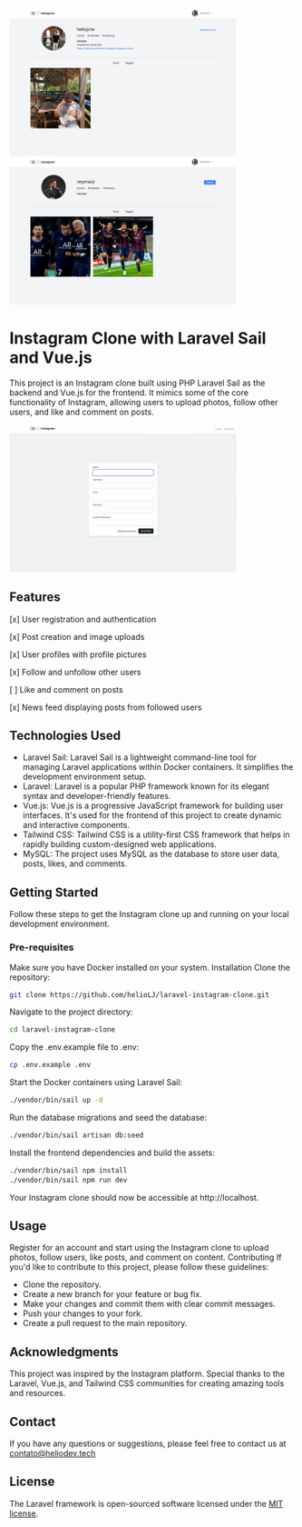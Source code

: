 <img src="./README/helio.png" width="400" >
<img src="./README/neymar.png" width="400" >

# Instagram Clone with Laravel Sail and Vue.js
This project is an Instagram clone built using PHP Laravel Sail as the backend and Vue.js for the frontend. It mimics some of the core functionality of Instagram, allowing users to upload photos, follow other users, and like and comment on posts.

<img src="./README/app.gif" width="400" >

## Features
[x] User registration and authentication

[x] Post creation and image uploads

[x] User profiles with profile pictures

[x] Follow and unfollow other users

[ ] Like and comment on posts

[x] News feed displaying posts from followed users

## Technologies Used
- Laravel Sail: Laravel Sail is a lightweight command-line tool for managing Laravel applications within Docker containers. It simplifies the development environment setup.
- Laravel: Laravel is a popular PHP framework known for its elegant syntax and developer-friendly features.
- Vue.js: Vue.js is a progressive JavaScript framework for building user interfaces. It's used for the frontend of this project to create dynamic and interactive components.
- Tailwind CSS: Tailwind CSS is a utility-first CSS framework that helps in rapidly building custom-designed web applications.
- MySQL: The project uses MySQL as the database to store user data, posts, likes, and comments.

## Getting Started
Follow these steps to get the Instagram clone up and running on your local development environment.

### Pre-requisites
Make sure you have Docker installed on your system.
Installation
Clone the repository:

```bash
git clone https://github.com/helioLJ/laravel-instagram-clone.git
```
Navigate to the project directory:

```bash
cd laravel-instagram-clone
```
Copy the .env.example file to .env:

```bash
cp .env.example .env
```
Start the Docker containers using Laravel Sail:


```bash
./vendor/bin/sail up -d
```

Run the database migrations and seed the database:

```bash
./vendor/bin/sail artisan db:seed
```

Install the frontend dependencies and build the assets:

```bash
./vendor/bin/sail npm install
./vendor/bin/sail npm run dev
```

Your Instagram clone should now be accessible at http://localhost.

## Usage
Register for an account and start using the Instagram clone to upload photos, follow users, like posts, and comment on content.
Contributing
If you'd like to contribute to this project, please follow these guidelines:

- Clone the repository.
- Create a new branch for your feature or bug fix.
- Make your changes and commit them with clear commit messages.
- Push your changes to your fork.
- Create a pull request to the main repository.


## Acknowledgments
This project was inspired by the Instagram platform.
Special thanks to the Laravel, Vue.js, and Tailwind CSS communities for creating amazing tools and resources.

## Contact
If you have any questions or suggestions, please feel free to contact us at contato@heliodev.tech

## License

The Laravel framework is open-sourced software licensed under the [MIT license](https://opensource.org/licenses/MIT).

